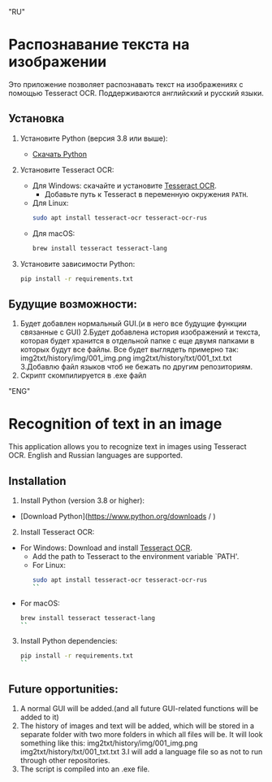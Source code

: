 "RU"
# Распознавание текста на изображении

Это приложение позволяет распознавать текст на изображениях с помощью Tesseract OCR. Поддерживаются английский и русский языки.

## Установка

1. Установите Python (версия 3.8 или выше):
   - [Скачать Python](https://www.python.org/downloads/ )

2. Установите Tesseract OCR:
   - Для Windows: скачайте и установите [Tesseract OCR](https://github.com/tesseract-ocr/tesseract ).
     - Добавьте путь к Tesseract в переменную окружения `PATH`.
   - Для Linux:
     ```bash
     sudo apt install tesseract-ocr tesseract-ocr-rus
     ```
   - Для macOS:
     ```bash
     brew install tesseract tesseract-lang
     ```

3. Установите зависимости Python:
   ```bash
   pip install -r requirements.txt

## Будущие возможности: 
1. Будет добавлен нормальный GUI.(и в него все будущие функции связанные с GUI)
2.Будет добавлена история изображений и текста, которая будет хранится в отдельной папке с еще двумя папками в которых будут все файлы.
Все будет выглядеть примерно так:
img2txt/history/img/001_img.png
img2txt/history/txt/001_txt.txt
3.Добавлю файл языков чтоб не бежать по другим репозиториям.
4. Скрипт скомпилируется в .exe файл


  "ENG"
  # Recognition of text in an image

This application allows you to recognize text in images using Tesseract OCR. English and Russian languages are supported.

## Installation

1. Install Python (version 3.8 or higher):
- [Download Python](https://www.python.org/downloads / )

2. Install Tesseract OCR:
- For Windows: Download and install [Tesseract OCR](https://github.com/tesseract-ocr/tesseract ).
     - Add the path to Tesseract to the environment variable `PATH'.
   - For Linux:
     ```bash
     sudo apt install tesseract-ocr tesseract-ocr-rus
     ``
- For macOS:
     ```bash
     brew install tesseract tesseract-lang
     ``

3. Install Python dependencies:
   ```bash
   pip install -r requirements.txt
   `` 
## Future opportunities: 
1. A normal GUI will be added.(and all future GUI-related functions
will be added to it) 
2. The history of images and text will be added, which will be stored in a separate folder with two more folders in which all files will be.
It will look something like this:
img2txt/history/img/001_img.png
img2txt/history/txt/001_txt.txt
3.I will add a language file so as not to run through other repositories.
4. The script is compiled into an .exe file.